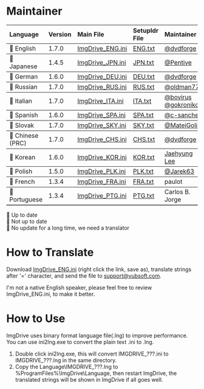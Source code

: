  # Maintainer
<table border="0" cellpadding=5 cols=13 frame=below rules=rows>
    <tr><th align=left>Language</th><th align=left>Version</th><th align=left>Main File</th><th align=left>Setupldr File</th><th align=left>Maintainer</th></tr> 
    <tr><td>&#x1F34F; English</td><td>1.7.0</td><td><a href="https://github.com/dvdforge/imgdrive_translations/edit/master/ImgDrive_ENG.ini">ImgDrive_ENG.ini</a></td><td><a href="https://github.com/dvdforge/imgdrive_translations/edit/master/setup_lang/ENG.txt">ENG.txt</a></td><td><a href="https://github.com/dvdforge">@dvdforge</a></td></tr>
    <tr><td>&#x1F34A; Japanese</td><td>1.4.5</td><td><a href="https://github.com/dvdforge/imgdrive_translations/edit/master/ImgDrive_JPN.ini">ImgDrive_JPN.ini</a><td><a href="https://github.com/dvdforge/imgdrive_translations/edit/master/setup_lang/JPN.txt">JPN.txt</a></td></td><td><a href="https://github.com/Pentive">@Pentive</a></td></tr>
    <tr><td>&#x1F34F; German</td><td>1.6.0</td><td><a href="https://github.com/dvdforge/imgdrive_translations/edit/master/ImgDrive_DEU.ini">ImgDrive_DEU.ini</a></td><td><a href="https://github.com/dvdforge/imgdrive_translations/edit/master/setup_lang/DEU.txt">DEU.txt</a></td><td><a href="https://github.com/dvdforge">@dvdforge</a></td></tr>
    <tr><td>&#x1F34F; Russian</td><td>1.7.0</td><td><a href="https://github.com/dvdforge/imgdrive_translations/edit/master/ImgDrive_RUS.ini">ImgDrive_RUS.ini</a></td><td><a href="https://github.com/dvdforge/imgdrive_translations/edit/master/setup_lang/RUS.txt">RUS.txt</a></td><td><a href="https://github.com/oldman777">@oldman777</a></td></tr>
    <tr><td>&#x1F34F; Italian</td><td>1.7.0</td><td><a href="https://github.com/dvdforge/imgdrive_translations/edit/master/ImgDrive_ITA.ini">ImgDrive_ITA.ini</a></td><td><a href="https://github.com/dvdforge/imgdrive_translations/edit/master/setup_lang/ITA.txt">ITA.txt</a></td><td><a href="https://github.com/bovirus">@bovirus</a> <a href="https://github.com/gokronikos">@gokronikos</a></td></tr>
    <tr><td>&#x1F34F; Spanish</td><td>1.6.0</td><td><a href="https://github.com/dvdforge/imgdrive_translations/edit/master/ImgDrive_SPA.ini">ImgDrive_SPA.ini</a></td><td><a href="https://github.com/dvdforge/imgdrive_translations/edit/master/setup_lang/SPA.txt">SPA.txt</a></td><td><a href="https://github.com/c-sanchez">@c-sanchez</a></td></tr>
    <tr><td>&#x1F34F; Slovak</td><td>1.7.0</td><td><a href="https://github.com/dvdforge/imgdrive_translations/edit/master/ImgDrive_SKY.ini">ImgDrive_SKY.ini</a></td><td><a href="https://github.com/dvdforge/imgdrive_translations/edit/master/setup_lang/SKY.txt">SKY.txt</a></td><td><a href="https://github.com/MatejGolian">@MatejGolian</a></td></tr>
    <tr><td>&#x1F34F; Chinese (PRC)</td><td>1.7.0</td><td><a href="https://github.com/dvdforge/imgdrive_translations/edit/master/ImgDrive_CHS.ini">ImgDrive_CHS.ini</a></td><td><a href="https://github.com/dvdforge/imgdrive_translations/edit/master/setup_lang/CHS.txt">CHS.txt</a></td><td><a href="https://github.com/dvdforge">@dvdforge</a></td></tr>
    <tr><td>&#x1F34F; Korean</td><td>1.6.0</td><td><a href="https://github.com/dvdforge/imgdrive_translations/edit/master/ImgDrive_KOR.ini">ImgDrive_KOR.ini</a></td><td><a href="https://github.com/dvdforge/imgdrive_translations/edit/master/setup_lang/KOR.txt">KOR.txt</a></td><td><a href="http://www.kolanp.com">Jaehyung Lee</a></td></tr>
    <tr><td>&#x1F34F; Polish</td><td>1.5.0</td><td><a href="https://github.com/dvdforge/imgdrive_translations/edit/master/ImgDrive_PLK.ini">ImgDrive_PLK.ini</a></td><td><a href="https://github.com/dvdforge/imgdrive_translations/edit/master/setup_lang/PLK.txt">PLK.txt</a></td><td><a href="https://github.com/Jarek63">@Jarek63</a></td></tr>
    <tr><td>&#x1F34E; French</td><td>1.3.4</td><td><a href="https://github.com/dvdforge/imgdrive_translations/edit/master/ImgDrive_FRA.ini">ImgDrive_FRA.ini</a></td><td><a href="https://github.com/dvdforge/imgdrive_translations/edit/master/setup_lang/FRA.txt">FRA.txt</a></td><td>paulot</td></tr>
    <tr><td>&#x1F34E; Portuguese</td><td>1.3.4</td><td><a href="https://github.com/dvdforge/imgdrive_translations/edit/master/ImgDrive_PTG.ini">ImgDrive_PTG.ini</a></td><td><a href="https://github.com/dvdforge/imgdrive_translations/edit/master/setup_lang/PTG.txt">PTG.txt</a></td><td>Carlos B. Jorge</td></tr>
    <!--tr><td>&#x1F34E; Swedish</td><td>1.2.0</td><td><a href="https://github.com/dvdforge/imgdrive_translations/edit/master/ImgDrive_SVE.ini">ImgDrive_SVE.ini</a></td><td><a href="https://github.com/dvdforge/imgdrive_translations/edit/master/setup_lang/SVE.txt">SVE.txt</a></td></tr-->
</table>

&#x1F34F; Up to date<br>
&#x1F34A; Not up to date<br>
&#x1F34E; No update for a long time, we need a translator

# How to Translate
Download [ImgDrive_ENG.ini](https://raw.githubusercontent.com/dvdforge/imgdrive_translations/master/ImgDrive_ENG.ini) (right click the link, save as), translate strings after '=' character, and send the file to support@yubsoft.com.

I'm not a native English speaker, please feel free to review ImgDrive_ENG.ini, to make it better.

# How to Use
ImgDrive uses binary format language file(.lng) to improve performance. You can use ini2lng.exe to convert the plain text .ini to .lng.

1. Double click ini2lng.exe, this will convert IMGDRIVE_???.ini to IMGDRIVE_???.lng in the same directory.
2. Copy the Language\IMGDRIVE_???.lng to %ProgramFiles%\ImgDrive\Language\, then restart ImgDrive, the translated strings will be shown in ImgDrive if all goes well.
